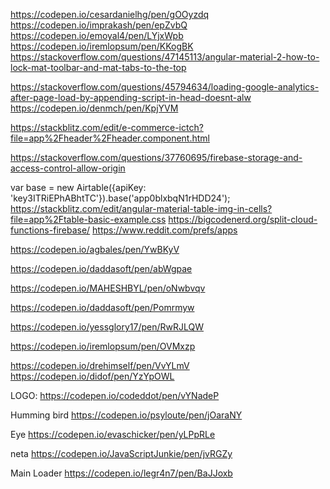 https://codepen.io/cesardanielhg/pen/gOOyzdq
https://codepen.io/imprakash/pen/epZvbQ
https://codepen.io/emoyal4/pen/LYjxWpb
https://codepen.io/iremlopsum/pen/KKogBK
https://stackoverflow.com/questions/47145113/angular-material-2-how-to-lock-mat-toolbar-and-mat-tabs-to-the-top

https://stackoverflow.com/questions/45794634/loading-google-analytics-after-page-load-by-appending-script-in-head-doesnt-alw
https://codepen.io/denmch/pen/KpjYVM

https://stackblitz.com/edit/e-commerce-ictch?file=app%2Fheader%2Fheader.component.html

https://stackoverflow.com/questions/37760695/firebase-storage-and-access-control-allow-origin


var base = new Airtable({apiKey: 'key3ITRiEPhABhtTC'}).base('app0blxbqN1rHDD24');
https://stackblitz.com/edit/angular-material-table-img-in-cells?file=app%2Ftable-basic-example.css
https://bigcodenerd.org/split-cloud-functions-firebase/
https://www.reddit.com/prefs/apps

https://codepen.io/agbales/pen/YwBKyV

https://codepen.io/daddasoft/pen/abWgpae

https://codepen.io/MAHESHBYL/pen/oNwbvqv

https://codepen.io/daddasoft/pen/Pomrmyw

https://codepen.io/yessglory17/pen/RwRJLQW

https://codepen.io/iremlopsum/pen/OVMxzp

https://codepen.io/drehimself/pen/VvYLmV
https://codepen.io/didof/pen/YzYpOWL


LOGO:
https://codepen.io/codeddot/pen/vYNadeP

Humming bird
https://codepen.io/psyloute/pen/jOaraNY

Eye
https://codepen.io/evaschicker/pen/yLPpRLe

neta
https://codepen.io/JavaScriptJunkie/pen/jvRGZy

Main Loader
https://codepen.io/legr4n7/pen/BaJJoxb